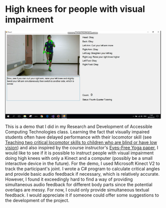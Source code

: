 # High knees for people with visual impairment



[![](https://raw.githubusercontent.com/Ziyang-Wang/AccessibilityKinectProject/master/high%20knees%20for%20people%20with%20visual%20impairment.png)](https://youtu.be/9lMRoM6PMYU)

This is a demo that I did in my Research and Development of Accessible Computing Technologies class. Learning the fact that visually impaired students often have delayed performance with their locomotor skill (see [Teaching two critical locomotor skills to children who are blind or have low vision](https://www.researchgate.net/publication/283103782)) and also inspired by the course instructor's [Eyes-Free Yoga paper](http://homepage.cs.uiowa.edu/~krector/files/kinect_yoga_paper.pdf), I would like to see if it is possible to instruct people with visual impairment doing high knees with only a Kinect and a computer (possibly be a small interactive device in the future). For the demo, I used Microsoft Kinect V2 to track the participant's joint. I wrote a C# program to calculate critical angles and provide basic audio feedback if necessary, which is relatively accurate. However, I found it exceedingly hard to find a way of providing simultaneous audio feedback for different body parts since the potential overlaps are messy. For now, I could only provide simultaneous textual feedback. I would appreciate it if someone could offer some suggestions to the development of the project.
